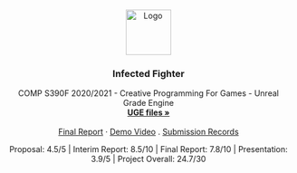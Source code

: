 <!-- PROJECT LOGO -->
<br />
<p align="center">
  <a href="https://github.com/OP-Banana/Class-scheduling-using-improved-Genetic-Algorithms-in-OUHK">
    <img src="http://www.ouhk.edu.hk/PAU/AboutOUHK/University_identity/OUHK-logo.png" alt="Logo" height="80">
  </a>

  <h3 align="center">Infected Fighter</h3>

  <p align="center">
    COMP S390F 2020/2021 - Creative Programming For Games - Unreal Grade Engine
    <br />
    <a href="https://drive.google.com/file/d/1Thjns14x2FvV2vc7o2ucQ-681Cz_CRJd/view?usp=sharing"><strong>UGE files »</strong></a>
    <br />
    <br />
    <a href="https://drive.google.com/file/d/1gIUbvJQzhL9NKuuxNVTD4sLhlKVYmeOQ/view?usp=sharing">Final Report</a>
    ·
    <a href="https://drive.google.com/file/d/1UCeKtfK1CRBiEV-sXalkZ6KpQnrWnxj-/view?usp=sharing">Demo Video</a>
    .
    <a href="https://drive.google.com/drive/folders/11H0wjQYojAZK64u7C859ESLdyNXmSQ2U?usp=sharing">Submission Records</a>
  </p>
  <p align="center">
    Proposal: 4.5/5 | Interim Report: 8.5/10 | Final Report: 7.8/10 | Presentation: 3.9/5 | Project Overall: 24.7/30
  </p>
</p>
